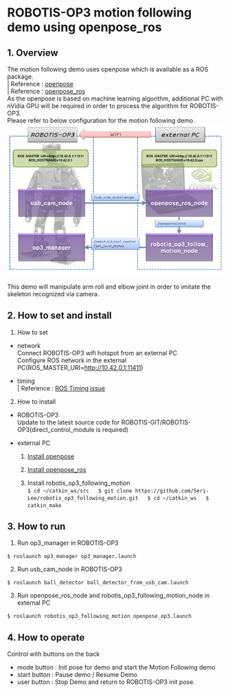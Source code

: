 # ROBOTIS-OP3 motion following demo using openpose_ros

## 1. Overview  
The motion following demo uses openpose which is available as a ROS package.  
 | Reference : [openpose](https://github.com/CMU-Perceptual-Computing-Lab/openpose)  
 | Reference : [openpose_ros](https://github.com/ildoonet/ros-openpose)  
As the openpose is based on machine learning algorithm, additional PC with nVidia GPU will be required in order to process the algorithm for ROBOTIS-OP3.  
Please refer to below configuration for the motion following demo.
![System Structure](https://github.com/Seri-Lee/robotis_op3_following_motion/blob/master/doc/system_structure.png?raw=true)

This demo will manipulate arm roll and elbow joint in order to imitate the skeleton recognized via camera.

## 2. How to set and install
1. How to set  
 - network  
    Connect ROBOTIS-OP3 wifi hotspot from an external PC  
    Configure ROS network in the external PC(ROS_MASTER_URI=http://10.42.0.1:11411)  

 - timing  
     | Reference : [ROS Timing issue](http://wiki.ros.org/ROS/NetworkSetup#Timing_issues.2C_TF_complaining_about_extrapolation_into_the_future.3F)

2. How to install  
 - ROBOTIS-OP3  
     Update to the latest source code for ROBOTIS-GIT/ROBOTIS-OP3(direct_control_module is required)  

 - external PC  
     1. [Install openpose](https://github.com/CMU-Perceptual-Computing-Lab/openpose/blob/master/doc/installation.md)  

     2. [Install openpose_ros](https://github.com/ildoonet/ros-openpose#installation)  

     3. Install robotis_op3_following_motion  
       ```
       $ cd ~/catkin_ws/src  
       $ git clone https://github.com/Seri-Lee/robotis_op3_following_motion.git  
       $ cd ~/catkin_ws  
       $ catkin_make  
       ```


## 3. How to run
1. Run op3_manager in ROBOTIS-OP3
```
$ roslaunch op3_manager op3_manager.launch
```  

2. Run usb_cam_node in ROBOTIS-OP3
```
$ roslaunch ball_detector ball_detector_from_usb_cam.launch
```  

3. Run openpose_ros_node and robotis_op3_following_motion_node in external PC
```
$ roslaunch robotis_op3_following_motion openpose_op3.launch
```  


## 4. How to operate
Control with buttons on the back  

- mode button : Init pose for demo and start the Motion Following demo  
- start button : Pause demo / Resume Demo  
- user button : Stop Demo and return to ROBOTIS-OP3 init pose.  
